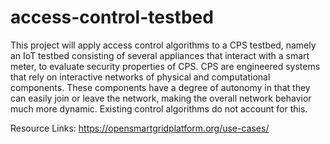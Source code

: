 # access-control-testbed
This project will apply access control algorithms to a CPS testbed, namely an IoT testbed consisting of several appliances that interact with a smart meter, to evaluate security properties of CPS. CPS are engineered systems that rely on interactive networks of physical and computational components. These components have a degree of autonomy in that they can easily join or leave the network, making the overall network behavior much more dynamic. Existing control algorithms do not account for this.

Resource Links:
https://opensmartgridplatform.org/use-cases/
